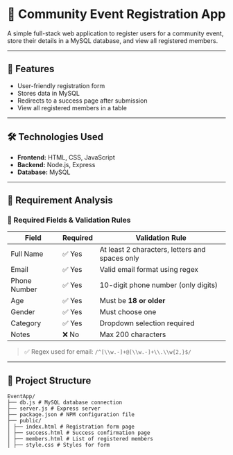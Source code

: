 
# 🎉 Community Event Registration App

A simple full-stack web application to register users for a community event, store their details in a MySQL database, and view all registered members.

---

## 🚀 Features

- User-friendly registration form
- Stores data in MySQL
- Redirects to a success page after submission
- View all registered members in a table

---

## 🛠️ Technologies Used

- **Frontend:** HTML, CSS, JavaScript
- **Backend:** Node.js, Express
- **Database:** MySQL

---


## 🧾 Requirement Analysis

### 🔐 Required Fields & Validation Rules

| Field        | Required | Validation Rule                              |
|--------------|----------|----------------------------------------------|
| Full Name    | ✅ Yes   | At least 2 characters, letters and spaces only |
| Email        | ✅ Yes   | Valid email format using regex                |
| Phone Number | ✅ Yes   | 10-digit phone number (only digits)           |
| Age          | ✅ Yes   | Must be **18 or older**                       |
| Gender       | ✅ Yes   | Must choose one                               |
| Category     | ✅ Yes   | Dropdown selection required                   |
| Notes        | ❌ No    | Max 200 characters                            |

> ✅ Regex used for email: `/^[\\w.-]+@[\\w.-]+\\.\\w{2,}$/`

---

## 📁 Project Structure

```text
EventApp/
├── db.js # MySQL database connection
├── server.js # Express server
├── package.json # NPM configuration file
├── public/
│ ├── index.html # Registration form page
│ ├── success.html # Success confirmation page
│ ├── members.html # List of registered members
│ ├── style.css # Styles for form 


